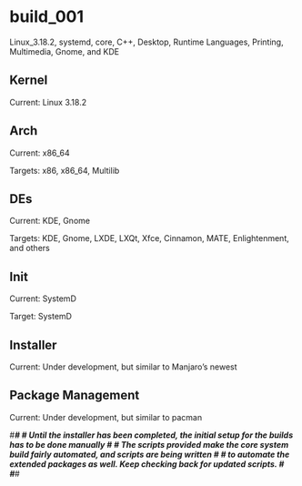 # build_001
Linux_3.18.2, systemd, core, C++, Desktop, Runtime Languages, Printing, Multimedia, Gnome, and KDE

Kernel
------
Current: Linux 3.18.2

Arch
----
Current: x86_64

Targets: x86, x86_64, Multilib

DEs
---
Current: KDE, Gnome

Targets: KDE, Gnome, LXDE, LXQt, Xfce, Cinnamon, MATE, Enlightenment, and others

Init
----
Current: SystemD

Target: SystemD

Installer
---------
Current: Under development, but similar to Manjaro’s newest

Package Management
------------------
Current: Under development, but similar to pacman


#********************************************************************************************************#
#*** Until the installer has been completed, the initial setup for the builds has to be done manually ***#
#*** The scripts provided make the core system build fairly automated, and scripts are being written  ***#
#*** to automate the extended packages as well.  Keep checking back for updated scripts.              ***#
#********************************************************************************************************#
